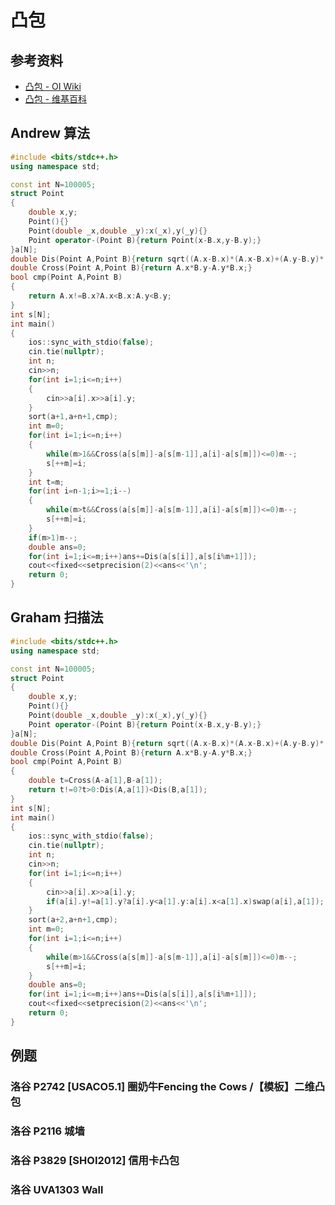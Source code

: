 # 凸包

## 参考资料

- [凸包 - OI Wiki](https://oi-wiki.org/geometry/convex-hull/)
- [凸包 - 维基百科](https://zh.wikipedia.org/zh-cn/凸包)

## Andrew 算法

```cpp
#include <bits/stdc++.h>
using namespace std;

const int N=100005;
struct Point
{
	double x,y;
	Point(){}
	Point(double _x,double _y):x(_x),y(_y){}
	Point operator-(Point B){return Point(x-B.x,y-B.y);}
}a[N];
double Dis(Point A,Point B){return sqrt((A.x-B.x)*(A.x-B.x)+(A.y-B.y)*(A.y-B.y));}
double Cross(Point A,Point B){return A.x*B.y-A.y*B.x;}
bool cmp(Point A,Point B)
{
	return A.x!=B.x?A.x<B.x:A.y<B.y;
}
int s[N];
int main()
{
	ios::sync_with_stdio(false);
	cin.tie(nullptr);
	int n;
	cin>>n;
	for(int i=1;i<=n;i++)
	{
		cin>>a[i].x>>a[i].y;
	}
	sort(a+1,a+n+1,cmp);
	int m=0;
	for(int i=1;i<=n;i++)
	{
		while(m>1&&Cross(a[s[m]]-a[s[m-1]],a[i]-a[s[m]])<=0)m--;
		s[++m]=i;
	}
	int t=m;
	for(int i=n-1;i>=1;i--)
	{
		while(m>t&&Cross(a[s[m]]-a[s[m-1]],a[i]-a[s[m]])<=0)m--;
		s[++m]=i;
	}
	if(m>1)m--;
	double ans=0;
	for(int i=1;i<=m;i++)ans+=Dis(a[s[i]],a[s[i%m+1]]);
	cout<<fixed<<setprecision(2)<<ans<<'\n';
	return 0;
}
```

## Graham 扫描法

```cpp
#include <bits/stdc++.h>
using namespace std;

const int N=100005;
struct Point
{
	double x,y;
	Point(){}
	Point(double _x,double _y):x(_x),y(_y){}
	Point operator-(Point B){return Point(x-B.x,y-B.y);}
}a[N];
double Dis(Point A,Point B){return sqrt((A.x-B.x)*(A.x-B.x)+(A.y-B.y)*(A.y-B.y));}
double Cross(Point A,Point B){return A.x*B.y-A.y*B.x;}
bool cmp(Point A,Point B)
{
	double t=Cross(A-a[1],B-a[1]);
	return t!=0?t>0:Dis(A,a[1])<Dis(B,a[1]);
}
int s[N];
int main()
{
	ios::sync_with_stdio(false);
	cin.tie(nullptr);
	int n;
	cin>>n;
	for(int i=1;i<=n;i++)
	{
		cin>>a[i].x>>a[i].y;
		if(a[i].y!=a[1].y?a[i].y<a[1].y:a[i].x<a[1].x)swap(a[i],a[1]);
	}
	sort(a+2,a+n+1,cmp);
	int m=0;
	for(int i=1;i<=n;i++)
	{
		while(m>1&&Cross(a[s[m]]-a[s[m-1]],a[i]-a[s[m]])<=0)m--;
		s[++m]=i;
	}
	double ans=0;
	for(int i=1;i<=m;i++)ans+=Dis(a[s[i]],a[s[i%m+1]]);
	cout<<fixed<<setprecision(2)<<ans<<'\n';
	return 0;
}
```

## 例题

### 洛谷 P2742 [USACO5.1] 圈奶牛Fencing the Cows /【模板】二维凸包

<Problem id="P2742" />

### 洛谷 P2116 城墙

<Problem id="P2116" />

### 洛谷 P3829 [SHOI2012] 信用卡凸包

<Problem id="P3829" />

### 洛谷 UVA1303 Wall

<Problem id="UVA1303" />
